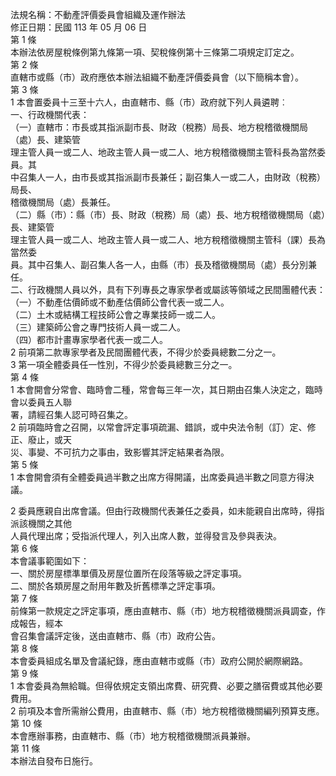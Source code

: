 法規名稱：不動產評價委員會組織及運作辦法  
修正日期：民國 113 年 05 月 06 日  
第 1 條  
本辦法依房屋稅條例第九條第一項、契稅條例第十三條第二項規定訂定之。  
第 2 條  
直轄市或縣（市）政府應依本辦法組織不動產評價委員會（以下簡稱本會）。  
第 3 條  
1 本會置委員十三至十六人，由直轄市、縣（市）政府就下列人員遴聘︰  
一、行政機關代表：  
（一）直轄市：市長或其指派副市長、財政（稅務）局長、地方稅稽徵機關局（處）長、建築管  
理主管人員一或二人、地政主管人員一或二人、地方稅稽徵機關主管科長為當然委員。其  
中召集人一人，由市長或其指派副市長兼任；副召集人一或二人，由財政（稅務）局長、  
稽徵機關局（處）長兼任。  
（二）縣（市）：縣（市）長、財政（稅務）局（處）長、地方稅稽徵機關局（處）長、建築管  
理主管人員一或二人、地政主管人員一或二人、地方稅稽徵機關主管科（課）長為當然委  
員。其中召集人、副召集人各一人，由縣（市）長及稽徵機關局（處）長分別兼任。  
二、行政機關人員以外，具有下列專長之專家學者或屬該等領域之民間團體代表：  
（一）不動產估價師或不動產估價師公會代表一或二人。  
（二）土木或結構工程技師公會之專業技師一或二人。  
（三）建築師公會之專門技術人員一或二人。  
（四）都市計畫專家學者代表一或二人。  
2 前項第二款專家學者及民間團體代表，不得少於委員總數二分之一。  
3 第一項全體委員任一性別，不得少於委員總數三分之一。  
第 4 條  
1 本會開會分常會、臨時會二種，常會每三年一次，其日期由召集人決定之，臨時會以委員五人聯  
署，請經召集人認可時召集之。  
2 前項臨時會之召開，以常會評定事項疏漏、錯誤，或中央法令制（訂）定、修正、廢止，或天  
災、事變、不可抗力之事由，致影響其評定結果者為限。  
第 5 條  
1 本會開會須有全體委員過半數之出席方得開議，出席委員過半數之同意方得決議。  


2 委員應親自出席會議。但由行政機關代表兼任之委員，如未能親自出席時，得指派該機關之其他  
人員代理出席；受指派代理人，列入出席人數，並得發言及參與表決。  
第 6 條  
本會議事範圍如下：  
一、關於房屋標準單價及房屋位置所在段落等級之評定事項。  
二、關於各類房屋之耐用年數及折舊標準之評定事項。  
第 7 條  
前條第一款規定之評定事項，應由直轄市、縣（市）地方稅稽徵機關派員調查，作成報告，經本  
會召集會議評定後，送由直轄市、縣（市）政府公告。  
第 8 條  
本會委員組成名單及會議紀錄，應由直轄市或縣（市）政府公開於網際網路。  
第 9 條  
1 本會委員為無給職。但得依規定支領出席費、研究費、必要之膳宿費或其他必要費用。  
2 前項及本會所需辦公費用，由直轄市、縣（市）地方稅稽徵機關編列預算支應。  
第 10 條  
本會應辦事務，由直轄市、縣（市）地方稅稽徵機關派員兼辦。  
第 11 條  
本辦法自發布日施行。  


